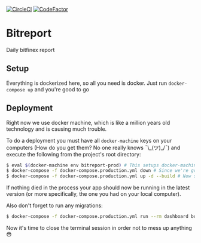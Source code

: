 [![CircleCI](https://circleci.com/gh/nuclearpinguin/Bitreport/tree/master.svg?style=svg&circle-token=e676d0a74df9747c7251c49b88072ce4e8fe36ef)](https://circleci.com/gh/nuclearpinguin/Bitreport/tree/master) 
[![CodeFactor](https://www.codefactor.io/repository/github/nuclearpinguin/bitreport/badge)](https://www.codefactor.io/repository/github/nuclearpinguin/bitreport)


# Bitreport
Daily bitfinex report

## Setup
Everything is dockerized here, so all you need is docker. Just run `docker-compose up` and you're good to go

## Deployment
Right now we use docker machine, which is like a million years old technology and is causing much trouble.

To do a deployment you must have all `docker-machine` keys on your computers (How do you get them? No one really knows ¯\\\_(ツ)\_/¯) and execute the following from the project's root directory:
```sh
$ eval $(docker-machine env bitreport-prod) # This setups docker-machine. Watch out as everything you do now will happen on production
$ docker-compose -f docker-compose.production.yml down # Since we're going to build all images on server we're going to need some resources. We free them by killing everything (yeah, great idea :D)
$ docker-compose -f docker-compose.production.yml up -d --build # Now start all services again and ask them to rebuild
```
If nothing died in the process your app should now be running in the latest version (or more specifically, the one you had on your local computer).

Also don't forget to run any migrations:
```sh
$ docker-compose -f docker-compose.production.yml run --rm dashboard bundle exec rake db:migrate:with_data
```

Now it's time to close the terminal session in order not to mess up anything :flushed: 
